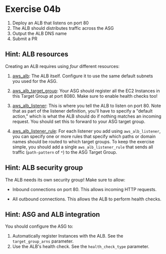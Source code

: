 # Exercise 04b

1. Deploy an ALB that listens on port 80
1. The ALB should distributes traffic across the ASG
1. Output the ALB DNS name
1. Submit a PR




## Hint: ALB resources

Creating an ALB requires using *four* different resources:

1. [aws_alb](https://www.terraform.io/docs/providers/aws/r/alb.html): The ALB itself. Configure it to use the same
   default subnets you used for the ASG.

1. [aws_alb_target_group](https://www.terraform.io/docs/providers/aws/r/alb_target_group.html): Your ASG should
   register all the EC2 Instances in this Target Group at port 8080. Make sure to enable health checks too!

1. [aws_alb_listener](https://www.terraform.io/docs/providers/aws/r/alb_listener.html): This is where you tell the
   ALB to listen on port 80. Note that as part of the listener definition, you'll have to specify a "default action,"
   which is what the ALB should do if nothing matches an incoming request. You should set this to forward to your
   ASG target group.

1. [aws_alb_listener_rule](https://www.terraform.io/docs/providers/aws/r/alb_listener_rule.html): For each listener
   you add using `aws_alb_listener`, you can specify one or more rules that specify which paths or domain names should
   be routed to which target groups. To keep the exercise simple, you should add a single `aws_alb_listener_rule` that
   sends all traffic (`path-pattern` of `*`) to the ASG Target Group.



## Hint: ALB security group

The ALB needs its own security group! Make sure to allow:
 
* Inbound connections on port 80. This allows incoming HTTP requests.

* All outbound connections. This allows the ALB to perform health checks.




## Hint: ASG and ALB integration

You should configure the ASG to: 

1. Automatically register Instances with the ALB. See the `target_group_arns` parameter.
1. Use the ALB's health check. See the `health_check_type` parameter.